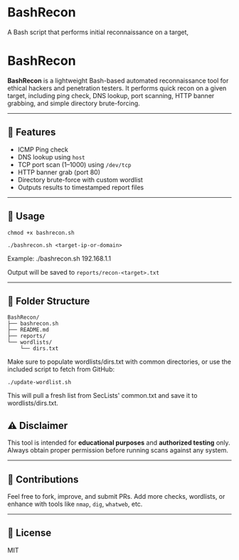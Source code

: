 # BashRecon
A Bash script that performs initial reconnaissance on a target,

# BashRecon

**BashRecon** is a lightweight Bash-based automated reconnaissance tool for ethical hackers and penetration testers.
It performs quick recon on a given target, including ping check, DNS lookup, port scanning, HTTP banner grabbing, and simple directory brute-forcing.

---

## 🔧 Features
- ICMP Ping check
- DNS lookup using `host`
- TCP port scan (1–1000) using `/dev/tcp`
- HTTP banner grab (port 80)
- Directory brute-force with custom wordlist
- Outputs results to timestamped report files

---

## 🚀 Usage

    chmod +x bashrecon.sh

    ./bashrecon.sh <target-ip-or-domain>


Example:
    ./bashrecon.sh 192.168.1.1


Output will be saved to `reports/recon-<target>.txt`

---

## 📁 Folder Structure

    BashRecon/
    ├── bashrecon.sh
    ├── README.md
    ├── reports/
    └── wordlists/
        └── dirs.txt
        
 

Make sure to populate wordlists/dirs.txt with common directories, or use the included script to fetch from GitHub:

    ./update-wordlist.sh

This will pull a fresh list from SecLists' common.txt and save it to wordlists/dirs.txt.



## ⚠️ Disclaimer
This tool is intended for **educational purposes** and **authorized testing** only.
Always obtain proper permission before running scans against any system.

---

## 🙌 Contributions
Feel free to fork, improve, and submit PRs. Add more checks, wordlists, or enhance with tools like `nmap`, `dig`, `whatweb`, etc.

---

## 📜 License
MIT

